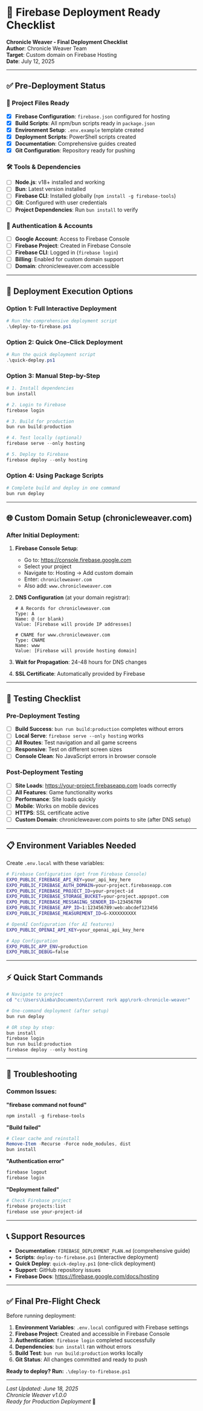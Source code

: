 # 🚀 Firebase Deployment Ready Checklist
**Chronicle Weaver - Final Deployment Checklist**  
**Author**: Chronicle Weaver Team  
**Target**: Custom domain on Firebase Hosting  
**Date**: July 12, 2025

---

## ✅ Pre-Deployment Status

### 📁 Project Files Ready
- [x] **Firebase Configuration**: `firebase.json` configured for hosting
- [x] **Build Scripts**: All npm/bun scripts ready in `package.json`
- [x] **Environment Setup**: `.env.example` template created
- [x] **Deployment Scripts**: PowerShell scripts created
- [x] **Documentation**: Comprehensive guides created
- [x] **Git Configuration**: Repository ready for pushing

### 🛠️ Tools & Dependencies
- [ ] **Node.js**: v18+ installed and working
- [ ] **Bun**: Latest version installed  
- [ ] **Firebase CLI**: Installed globally (`npm install -g firebase-tools`)
- [ ] **Git**: Configured with user credentials
- [ ] **Project Dependencies**: Run `bun install` to verify

### 🔐 Authentication & Accounts
- [ ] **Google Account**: Access to Firebase Console
- [ ] **Firebase Project**: Created in Firebase Console
- [ ] **Firebase CLI**: Logged in (`firebase login`)
- [ ] **Billing**: Enabled for custom domain support
- [ ] **Domain**: chronicleweaver.com accessible

---

## 🚀 Deployment Execution Options

### Option 1: Full Interactive Deployment
```powershell
# Run the comprehensive deployment script
.\deploy-to-firebase.ps1
```

### Option 2: Quick One-Click Deployment  
```powershell
# Run the quick deployment script
.\quick-deploy.ps1
```

### Option 3: Manual Step-by-Step
```powershell
# 1. Install dependencies
bun install

# 2. Login to Firebase
firebase login

# 3. Build for production
bun run build:production

# 4. Test locally (optional)
firebase serve --only hosting

# 5. Deploy to Firebase
firebase deploy --only hosting
```

### Option 4: Using Package Scripts
```powershell
# Complete build and deploy in one command
bun run deploy
```

---

## 🌐 Custom Domain Setup (chronicleweaver.com)

### After Initial Deployment:

1. **Firebase Console Setup**:
   - Go to: https://console.firebase.google.com
   - Select your project
   - Navigate to: Hosting → Add custom domain
   - Enter: `chronicleweaver.com`
   - Also add: `www.chronicleweaver.com`

2. **DNS Configuration** (at your domain registrar):
   ```
   # A Records for chronicleweaver.com
   Type: A
   Name: @ (or blank)
   Value: [Firebase will provide IP addresses]
   
   # CNAME for www.chronicleweaver.com
   Type: CNAME  
   Name: www
   Value: [Firebase will provide hosting domain]
   ```

3. **Wait for Propagation**: 24-48 hours for DNS changes
4. **SSL Certificate**: Automatically provided by Firebase

---

## 🧪 Testing Checklist

### Pre-Deployment Testing
- [ ] **Build Success**: `bun run build:production` completes without errors
- [ ] **Local Serve**: `firebase serve --only hosting` works
- [ ] **All Routes**: Test navigation and all game screens
- [ ] **Responsive**: Test on different screen sizes
- [ ] **Console Clean**: No JavaScript errors in browser console

### Post-Deployment Testing
- [ ] **Site Loads**: https://your-project.firebaseapp.com loads correctly
- [ ] **All Features**: Game functionality works
- [ ] **Performance**: Site loads quickly
- [ ] **Mobile**: Works on mobile devices
- [ ] **HTTPS**: SSL certificate active
- [ ] **Custom Domain**: chronicleweaver.com points to site (after DNS setup)

---

## 📋 Environment Variables Needed

Create `.env.local` with these variables:

```bash
# Firebase Configuration (get from Firebase Console)
EXPO_PUBLIC_FIREBASE_API_KEY=your_api_key_here
EXPO_PUBLIC_FIREBASE_AUTH_DOMAIN=your-project.firebaseapp.com
EXPO_PUBLIC_FIREBASE_PROJECT_ID=your-project-id
EXPO_PUBLIC_FIREBASE_STORAGE_BUCKET=your-project.appspot.com
EXPO_PUBLIC_FIREBASE_MESSAGING_SENDER_ID=123456789
EXPO_PUBLIC_FIREBASE_APP_ID=1:123456789:web:abcdef123456
EXPO_PUBLIC_FIREBASE_MEASUREMENT_ID=G-XXXXXXXXXX

# OpenAI Configuration (for AI features)
EXPO_PUBLIC_OPENAI_API_KEY=your_openai_api_key_here

# App Configuration
EXPO_PUBLIC_APP_ENV=production
EXPO_PUBLIC_DEBUG=false
```

---

## ⚡ Quick Start Commands

```powershell
# Navigate to project
cd "c:\Users\kimba\Documents\Current rork app\rork-chronicle-weaver"

# One-command deployment (after setup)
bun run deploy

# OR step by step:
bun install
firebase login
bun run build:production
firebase deploy --only hosting
```

---

## 🚨 Troubleshooting

### Common Issues:

**"firebase command not found"**
```powershell
npm install -g firebase-tools
```

**"Build failed"**
```powershell
# Clear cache and reinstall
Remove-Item -Recurse -Force node_modules, dist
bun install
```

**"Authentication error"**
```powershell
firebase logout
firebase login
```

**"Deployment failed"**
```powershell
# Check Firebase project
firebase projects:list
firebase use your-project-id
```

---

## 📞 Support Resources

- **Documentation**: `FIREBASE_DEPLOYMENT_PLAN.md` (comprehensive guide)
- **Scripts**: `deploy-to-firebase.ps1` (interactive deployment)
- **Quick Deploy**: `quick-deploy.ps1` (one-click deployment)
- **Support**: GitHub repository issues
- **Firebase Docs**: https://firebase.google.com/docs/hosting

---

## ✅ Final Pre-Flight Check

Before running deployment:

1. **Environment Variables**: `.env.local` configured with Firebase settings
2. **Firebase Project**: Created and accessible in Firebase Console
3. **Authentication**: `firebase login` completed successfully  
4. **Dependencies**: `bun install` ran without errors
5. **Build Test**: `bun run build:production` works locally
6. **Git Status**: All changes committed and ready to push

**Ready to deploy? Run:** `.\deploy-to-firebase.ps1`

---

*Last Updated: June 18, 2025*  
*Chronicle Weaver v1.0.0*  
*Ready for Production Deployment* 🚀
